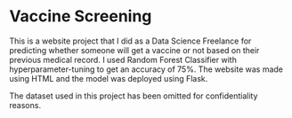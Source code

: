 # Vaccine Screening

This is a website project that I did as a Data Science Freelance for predicting whether someone will get a vaccine or not based on their previous medical record. I used Random Forest Classifier with hyperparameter-tuning to get an accuracy of 75%. The website was made using HTML and the model was deployed using Flask.

The dataset used in this project has been omitted for confidentiality reasons.
